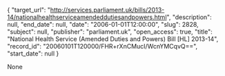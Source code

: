 {
  "target_url": "http://services.parliament.uk/bills/2013-14/nationalhealthserviceamendeddutiesandpowers.html", 
  "description": null, 
  "end_date": null, 
  "date": "2006-01-01T12:00:00", 
  "slug": 2828, 
  "subject": null, 
  "publisher": "parliament.uk", 
  "open_access": true, 
  "title": "National Health Service (Amended Duties and Powers) Bill [HL] 2013-14", 
  "record_id": "20060101T120000/FHR+rXnCMucI/WcnYMCqvQ==", 
  "start_date": null
}

None